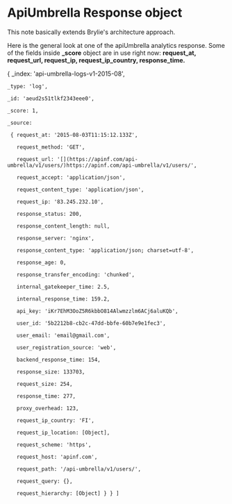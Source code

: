# ApiUmbrella Response object

This note basically extends Brylie's architecture approach.

Here is the general look at one of the apiUmbrella analytics response. Some of the fields inside **_score** object are in use right now: **request_at, request_url, request_ip, request_ip_country, response_time.**

{ _index: 'api-umbrella-logs-v1-2015-08',

    _type: 'log',

    _id: 'aeud2s51tlkf2343eee0',

    _score: 1,

    _source: 

     { request_at: '2015-08-03T11:15:12.133Z',

       request_method: 'GET',

       request_url: '[](https://apinf.com/api-umbrella/v1/users/)https://apinf.com/api-umbrella/v1/users/',

       request_accept: 'application/json',

       request_content_type: 'application/json',

       request_ip: '83.245.232.10',

       response_status: 200,

       response_content_length: null,

       response_server: 'nginx',

       response_content_type: 'application/json; charset=utf-8',

       response_age: 0,

       response_transfer_encoding: 'chunked',

       internal_gatekeeper_time: 2.5,

       internal_response_time: 159.2,

       api_key: 'iKr7EhM3OoZ5R6kbbO814Alwmzzlm6ACj6aluKQb',

       user_id: '5b2212b8-cb2c-47dd-bbfe-60b7e9e1fec3',

       user_email: 'email@gmail.com',

       user_registration_source: 'web',

       backend_response_time: 154,

       response_size: 133703,

       request_size: 254,

       response_time: 277,

       proxy_overhead: 123,

       request_ip_country: 'FI',

       request_ip_location: [Object],

       request_scheme: 'https',

       request_host: 'apinf.com',

       request_path: '/api-umbrella/v1/users/',

       request_query: {},

       request_hierarchy: [Object] } } ]